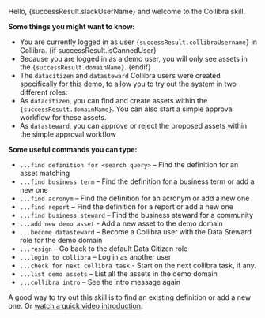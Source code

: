 Hello, {successResult.slackUserName} and welcome to the Collibra skill.

**Some things you might want to know:**
- You are currently logged in as user `{successResult.collibraUsername}` in Collibra. 
{if successResult.isCannedUser}
- Because you are logged in as a demo user, you will only see assets in the `{successResult.domainName}`.
{endif}
- The `datacitizen` and `datasteward` Collibra users were created specifically for this demo, to allow you to try out the system in two different roles: 
- As `datacitizen`, you can find and create assets within the `{successResult.domainName}`. You can also start a simple approval workflow for these assets.
- As `datasteward`, you can approve or reject the proposed assets within the simple approval workflow

**Some useful commands you can type:**
- `...find definition for <search query>` – Find the definition for an asset matching <search query>
- `...find business term` – Find the definition for a business term or add a new one
- `...find acronym` – Find the definition for an acronym or add a new one
- `...find report` – Find the definition for a report or add a new one
- `...find business steward` – Find the business steward for a community
- `...add new demo asset` - Add a new asset to the demo domain
- `...become datasteward` – Become a Collibra user with the Data Steward role for the demo domain
- `...resign` – Go back to the default Data Citizen role
- `...login to collibra` – Log in as another user
- `...check for next collibra task` - Start on the next collibra task, if any.
- `...list demo assets` – List all the assets in the demo domain
- `...collibra intro` – See the intro message again

A good way to try out this skill is to find an existing definition or add a new one. Or [watch a quick video introduction](https://vimeo.com/263880226).